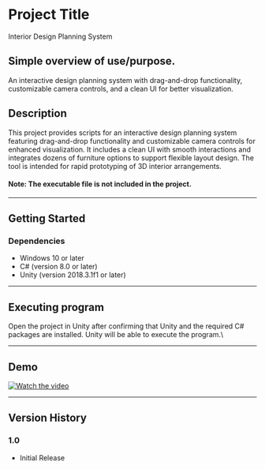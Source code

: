 # Project Title
Interior Design Planning System

## Simple overview of use/purpose.
An interactive design planning system with drag-and-drop functionality, customizable camera controls, and a clean UI for better visualization.

## Description
This project provides scripts for an interactive design planning system featuring drag-and-drop functionality and customizable camera controls for enhanced visualization. It includes a clean UI with smooth interactions and integrates dozens of furniture options to support flexible layout design. The tool is intended for rapid prototyping of 3D interior arrangements.

#### Note: The executable file is not included in the project.

---

## Getting Started

### Dependencies
- Windows 10 or later
- C# (version 8.0 or later)
- Unity (version 2018.3.1f1 or later)

---

## Executing program
Open the project in Unity after confirming that Unity and the required C# packages are installed. Unity will be able to execute the program.\

---

## Demo

[![Watch the video](<img width="1232" height="906" alt="thumbnail" src="https://github.com/user-attachments/assets/662e0c99-c2a4-4243-bd3e-6ed713dbb42a" />)](https://github.com/user-attachments/assets/57cc4355-f946-4940-b827-d1837a023fa3)

---

## Version History

### 1.0
- Initial Release

